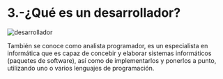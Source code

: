 # 3.-¿Qué es un desarrollador?
![desarrollador](/imágenes/desarrollador.png)

También se conoce como analista
programador, es un especialista en
informática que es capaz de concebir y
elaborar sistemas informáticos (paquetes
de software), así como de implementarlos
y ponerlos a punto, utilizando uno o varios
lenguajes de programación.
